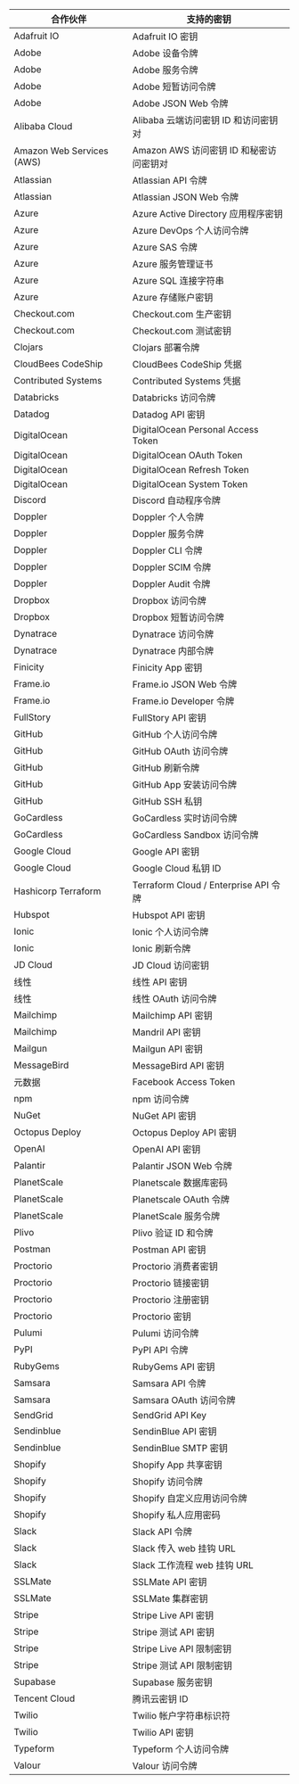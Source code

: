 | 合作伙伴                      | 支持的密钥                               |
| ------------------------- | ----------------------------------- |
| Adafruit IO               | Adafruit IO 密钥                      |
| Adobe                     | Adobe 设备令牌                          |
| Adobe                     | Adobe 服务令牌                          |
| Adobe                     | Adobe 短暂访问令牌                        |
| Adobe                     | Adobe JSON Web 令牌                   |
| Alibaba Cloud             | Alibaba 云端访问密钥 ID 和访问密钥对            |
| Amazon Web Services (AWS) | Amazon AWS 访问密钥 ID 和秘密访问密钥对         |
| Atlassian                 | Atlassian API 令牌                    |
| Atlassian                 | Atlassian JSON Web 令牌               |
| Azure                     | Azure Active Directory 应用程序密钥       |
| Azure                     | Azure DevOps 个人访问令牌                 |
| Azure                     | Azure SAS 令牌                        |
| Azure                     | Azure 服务管理证书                        |
| Azure                     | Azure SQL 连接字符串                     |
| Azure                     | Azure 存储账户密钥                        |
| Checkout.com              | Checkout.com 生产密钥                   |
| Checkout.com              | Checkout.com 测试密钥                   |
| Clojars                   | Clojars 部署令牌                        |
| CloudBees CodeShip        | CloudBees CodeShip 凭据               |
| Contributed Systems       | Contributed Systems 凭据              |
| Databricks                | Databricks 访问令牌                     |
| Datadog                   | Datadog API 密钥                      |
| DigitalOcean              | DigitalOcean Personal Access Token  |
| DigitalOcean              | DigitalOcean OAuth Token            |
| DigitalOcean              | DigitalOcean Refresh Token          |
| DigitalOcean              | DigitalOcean System Token           |
| Discord                   | Discord 自动程序令牌                      |
| Doppler                   | Doppler 个人令牌                        |
| Doppler                   | Doppler 服务令牌                        |
| Doppler                   | Doppler CLI 令牌                      |
| Doppler                   | Doppler SCIM 令牌                     |
| Doppler                   | Doppler Audit 令牌                    |
| Dropbox                   | Dropbox 访问令牌                        |
| Dropbox                   | Dropbox 短暂访问令牌                      |
| Dynatrace                 | Dynatrace 访问令牌                      |
| Dynatrace                 | Dynatrace 内部令牌                      |
| Finicity                  | Finicity App 密钥                     |
| Frame.io                  | Frame.io JSON Web 令牌                |
| Frame.io                  | Frame.io Developer 令牌               |
| FullStory                 | FullStory API 密钥                    |
| GitHub                    | GitHub 个人访问令牌                       |
| GitHub                    | GitHub OAuth 访问令牌                   |
| GitHub                    | GitHub 刷新令牌                         |
| GitHub                    | GitHub App 安装访问令牌                   |
| GitHub                    | GitHub SSH 私钥                       |
| GoCardless                | GoCardless 实时访问令牌                   |
| GoCardless                | GoCardless Sandbox 访问令牌             |
| Google Cloud              | Google API 密钥                       |
| Google Cloud              | Google Cloud 私钥 ID                  |
| Hashicorp Terraform       | Terraform Cloud / Enterprise API 令牌 |
| Hubspot                   | Hubspot API 密钥                      |
| Ionic                     | Ionic 个人访问令牌                        |
| Ionic                     | Ionic 刷新令牌                          |
| JD Cloud                  | JD Cloud 访问密钥                       |
| 线性                        | 线性 API 密钥                           |
| 线性                        | 线性 OAuth 访问令牌                       |
| Mailchimp                 | Mailchimp API 密钥                    |
| Mailchimp                 | Mandril API 密钥                      |
| Mailgun                   | Mailgun API 密钥                      |
| MessageBird               | MessageBird API 密钥                  |
| 元数据                       | Facebook Access Token               |
| npm                       | npm 访问令牌                            |
| NuGet                     | NuGet API 密钥                        |
| Octopus Deploy            | Octopus Deploy API 密钥               |
| OpenAI                    | OpenAI API 密钥                       |
| Palantir                  | Palantir JSON Web 令牌                |
| PlanetScale               | Planetscale 数据库密码                   |
| PlanetScale               | Planetscale OAuth 令牌                |
| PlanetScale               | PlanetScale 服务令牌                    |
| Plivo                     | Plivo 验证 ID 和令牌                     |
| Postman                   | Postman API 密钥                      |
| Proctorio                 | Proctorio 消费者密钥                     |
| Proctorio                 | Proctorio 链接密钥                      |
| Proctorio                 | Proctorio 注册密钥                      |
| Proctorio                 | Proctorio 密钥                        |
| Pulumi                    | Pulumi 访问令牌                         |
| PyPI                      | PyPI API 令牌                         |
| RubyGems                  | RubyGems API 密钥                     |
| Samsara                   | Samsara API 令牌                      |
| Samsara                   | Samsara OAuth 访问令牌                  |
| SendGrid                  | SendGrid API Key                    |
| Sendinblue                | SendinBlue API 密钥                   |
| Sendinblue                | SendinBlue SMTP 密钥                  |
| Shopify                   | Shopify App 共享密钥                    |
| Shopify                   | Shopify 访问令牌                        |
| Shopify                   | Shopify 自定义应用访问令牌                   |
| Shopify                   | Shopify 私人应用密码                      |
| Slack                     | Slack API 令牌                        |
| Slack                     | Slack 传入 web 挂钩 URL                 |
| Slack                     | Slack 工作流程 web 挂钩 URL               |
| SSLMate                   | SSLMate API 密钥                      |
| SSLMate                   | SSLMate 集群密钥                        |
| Stripe                    | Stripe Live API 密钥                  |
| Stripe                    | Stripe 测试 API 密钥                    |
| Stripe                    | Stripe Live API 限制密钥                |
| Stripe                    | Stripe 测试 API 限制密钥                  |
| Supabase                  | Supabase 服务密钥                       |
| Tencent Cloud             | 腾讯云密钥 ID                            |
| Twilio                    | Twilio 帐户字符串标识符                     |
| Twilio                    | Twilio API 密钥                       |
| Typeform                  | Typeform 个人访问令牌                     |
| Valour                    | Valour 访问令牌                         |
